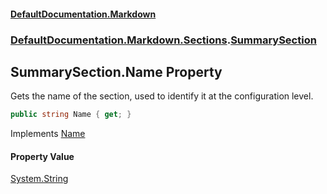 #### [DefaultDocumentation.Markdown](index.md 'index')
### [DefaultDocumentation.Markdown.Sections](index.md#DefaultDocumentation.Markdown.Sections 'DefaultDocumentation.Markdown.Sections').[SummarySection](SummarySection.md 'DefaultDocumentation.Markdown.Sections.SummarySection')

## SummarySection.Name Property

Gets the name of the section, used to identify it at the configuration level.

```csharp
public string Name { get; }
```

Implements [Name](https://github.com/Doraku/DefaultDocumentation/blob/master/documentation/api/ISection.Name.md 'DefaultDocumentation.Api.ISection.Name')

#### Property Value
[System.String](https://docs.microsoft.com/en-us/dotnet/api/System.String 'System.String')
